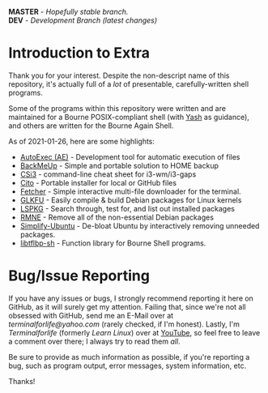 **MASTER** - _Hopefully stable branch._\
**DEV** - _Development Branch (latest changes)_

# Introduction to Extra

Thank you for your interest. Despite the non-descript name of this repository, it's actually full of a _lot_ of presentable, carefully-written shell programs.

Some of the programs within this repository were written and are maintained for a Bourne POSIX-compliant shell (with [Yash](https://yash.osdn.jp/) as guidance), and others are written for the Bourne Again Shell.

As of 2021-01-26, here are some highlights:

  * [AutoExec (AE)](source/autoexec) - Development tool for automatic execution of files
  * [BackMeUp](source/backmeup) - Simple and portable solution to HOME backup
  * [CSi3](source/csi3) - command-line cheat sheet for i3-wm/i3-gaps
  * [Cito](source/cito) - Portable installer for local or GitHub files
  * [Fetcher](source/fetcher) - Simple interactive multi-file downloader for the terminal.
  * [GLKFU](source/glkfu) - Easily compile & build Debian packages for Linux kernels
  * [LSPKG](source/lspkg) - Search through, test for, and list out installed packages
  * [RMNE](source/rmne) - Remove all of the non-essential Debian packages
  * [Simplify-Ubuntu](source/simplify-ubuntu) - De-bloat Ubuntu by interactively removing unneeded packages.
  * [libtflbp-sh](source/libtflbp-sh) - Function library for Bourne Shell programs.

# Bug/Issue Reporting

If you have any issues or bugs, I strongly recommend reporting it here on GitHub, as it will surely get my attention. Failing that, since we're not all obsessed with GitHub, send me an E-Mail over at _terminalforlife@yahoo.com_ (rarely checked, if I'm honest). Lastly, I'm _Terminalforlife_ (formerly _Learn Linux_) over at [YouTube](https://www.youtube.com/c/Terminalforlife), so feel free to leave a comment over there; I always try to read them _all_.

Be sure to provide as much information as possible, if you're reporting a bug, such as program output, error messages, system information, etc.

Thanks!
